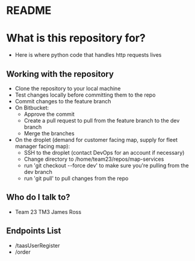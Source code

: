 # README
# What is this repository for?
- Here is where python code that handles http requests lives
## Working with the repository
-   Clone the repository to your local machine
-   Test changes locally before committing them to the repo
-   Commit changes to the feature branch
-   On Bitbucket:
    -   Approve the commit
    -   Create a pull request to pull from the feature branch to the dev branch
    -   Merge the branches
-   On the droplet (demand for customer facing map, supply for fleet manager facing map):
    -   SSH to the droplet (contact DevOps for an account if necessary)
    -   Change directory to /home/team23/repos/map-services
    -   run 'git checkout --force dev' to make sure you're pulling from the dev branch
    -   run 'git pull' to pull changes from the repo
## Who do I talk to?
-  Team 23 TM3 James Ross
## Endpoints List
- /taasUserRegister
- /order